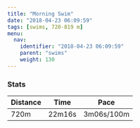 ```yaml
---
title: "Morning Swim"
date: "2018-04-23 06:09:59"
tags: [swims, 720-819 m]
menu:
  nav:
    identifier: "2018-04-23 06:09:59"
    parent: "swims"
    weight: 130
---
```


### Stats

| Distance | Time | Pace |
|----------|------|------|
|720m|22m16s|3m06s/100m|
